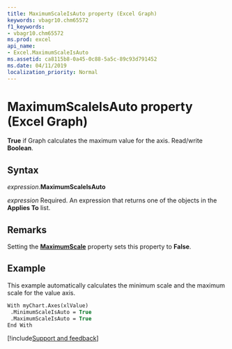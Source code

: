 ```yaml
---
title: MaximumScaleIsAuto property (Excel Graph)
keywords: vbagr10.chm65572
f1_keywords:
- vbagr10.chm65572
ms.prod: excel
api_name:
- Excel.MaximumScaleIsAuto
ms.assetid: ca8115b8-0a45-0c88-5a5c-89c93d791452
ms.date: 04/11/2019
localization_priority: Normal
---
```



# MaximumScaleIsAuto property (Excel Graph)

**True** if Graph calculates the maximum value for the axis. Read/write **Boolean**.

## Syntax

_expression_.**MaximumScaleIsAuto**

_expression_ Required. An expression that returns one of the objects in the **Applies To** list.

## Remarks

Setting the **[MaximumScale](Excel.MaximumScale.md)** property sets this property to **False**.


## Example

This example automatically calculates the minimum scale and the maximum scale for the value axis.

```vb
With myChart.Axes(xlValue) 
 .MinimumScaleIsAuto = True 
 .MaximumScaleIsAuto = True 
End With
```

[!include[Support and feedback](~/includes/feedback-boilerplate.md)]